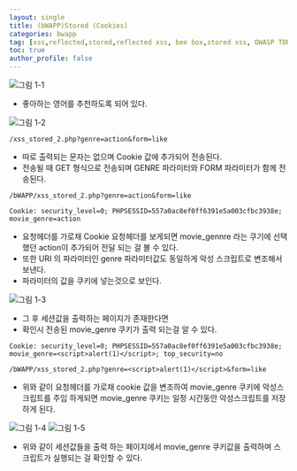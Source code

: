 ```yaml
---
layout: single
title: (bWAPP)Stored (Cookies)
categories: bwapp
tag: [xss,reflected,stored,reflected xss, bee box,stored xss, OWASP TOP 10, OWASP, bwapp, dom xss]
toc: true
author_profile: false
---
```


![그림 1-1](image.png)
- 좋아하는 영어를 추천하도록 되어 있다.

![그림 1-2](image-1.png)

```
/xss_stored_2.php?genre=action&form=like
```

- 따로 출력되는 문자는 없으며 Cookie 값에 추가되어 전송된다.
- 전송될 때 GET 형식으로 전송되며 GENRE 파라미터와 FORM 파라미터가 함께 전송된다.

```
/bWAPP/xss_stored_2.php?genre=action&form=like
```

```
Cookie: security_level=0; PHPSESSID=557a0ac8ef0ff6391e5a003cfbc3938e; movie_genre=action
```

- 요청헤더를 가로채 Cookie 요청헤더를 보게되면 movie_gennre 라는 쿠기에 선택했던 action이 추가되어 전달 되는 걸 볼 수 있다.
- 또한 URI 의 파라미터인 genre 파라미터값도 동일하게 악성 스크립트로 변조해서 보낸다.
- 파라미터의 값을 쿠키에 넣는것으로 보인다.

![그림 1-3](image-2.png)
- 그 후 세션값을 출력하는 페이지가 존재한다면
- 확인시 전송된 movie_genre 쿠키가 출력 되는걸 알 수 있다.

```
Cookie: security_level=0; PHPSESSID=557a0ac8ef0ff6391e5a003cfbc3938e; movie_genre=<script>alert(1)</script>; top_security=no

/bWAPP/xss_stored_2.php?genre=<script>alert(1)</script>&form=like
```

- 위와 같이 요청헤더를 가로채 cookie 값을 변조하여 movie_genre 쿠키에 악성스크립트를 주입 하게되면 movie_genre 쿠키는 일정 시간동안 악성스크립트를 저장하게 된다.

![그림 1-4](image-3.png)
![그림 1-5](image-4.png)
- 위와 같이 세션값들을 출력 하는 페이지에서 movie_genre 쿠키값을 출력하며 스크립트가 실행되는 걸 확인할 수 있다.